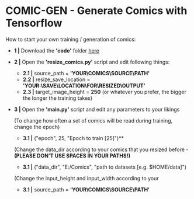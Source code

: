 # COMIC-GEN - Generate Comics with Tensorflow 

How to start your own training / generation of comics:

* **1 |** Download the **'code'** folder [here](https://github.com/ARGNZXT/comic-gen/releases/tag/v0.2-beta)

* **2 |** Open the **'resize_comics.py'** script and edit following things:

  * **2.1 |** source_path = **'YOUR\COMICS\SOURCE\PATH'**
  * **2.2 |** resize_save_location = **'YOUR:\\SAVE\\LOCATION\\FOR\\RESIZED\\OUTPUT'**
  * **2.3 |** target_image_height = **250** (or whatever you prefer, the bigger the longer the training takes)

* **3 |** Open the **'main.py'** script and edit any parameters to your likings

  (To change how often a set of comics will be read during training, change the epoch)
  * **3.1  |** ("epoch", 25, "Epoch to train [25]")** 
  
  (Change the data_dir according to your comics that you resized before - **(PLEASE DON'T USE SPACES IN YOUR PATHS!)**
  * **3.1  |** ("data_dir", "E:/Comics", "path to datasets [e.g. $HOME/data]")
  
  (Change the input_height and input_width according to your 
  * **3.1  |** source_path = **'YOUR\COMICS\SOURCE\PATH'**
